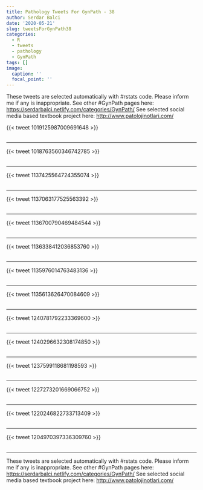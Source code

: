 ```yaml
---
title: Pathology Tweets For GynPath - 38
author: Serdar Balci
date: '2020-05-21'
slug: tweetsForGynPath38
categories:
  - R
  - tweets
  - pathology
  - GynPath
tags: []
image:
  caption: ''
  focal_point: ''
---
```



These tweets are selected automatically with #rstats code. Please inform me if any is inappropriate.
See other #GynPath pages here: https://serdarbalci.netlify.com/categories/GynPath/ 
See selected social media based textbook project here: http://www.patolojinotlari.com/

{{< tweet 1019125987009691648 >}}
<br>
<br>
<hr>
{{< tweet 1018763560346742785 >}}
<br>
<br>
<hr>
{{< tweet 1137425564724355074 >}}
<br>
<br>
<hr>
{{< tweet 1137063177525563392 >}}
<br>
<br>
<hr>
{{< tweet 1136700790469484544 >}}
<br>
<br>
<hr>
{{< tweet 1136338412036853760 >}}
<br>
<br>
<hr>
{{< tweet 1135976014763483136 >}}
<br>
<br>
<hr>
{{< tweet 1135613626470084609 >}}
<br>
<br>
<hr>
{{< tweet 1240781792233369600 >}}
<br>
<br>
<hr>
{{< tweet 1240296632308174850 >}}
<br>
<br>
<hr>
{{< tweet 1237599118681198593 >}}
<br>
<br>
<hr>
{{< tweet 1227273201669066752 >}}
<br>
<br>
<hr>
{{< tweet 1220246822733713409 >}}
<br>
<br>
<hr>
{{< tweet 1204970397336309760 >}}
<br>
<br>
<hr>


These tweets are selected automatically with #rstats code. Please inform me if any is inappropriate.
See other #GynPath pages here: https://serdarbalci.netlify.com/categories/GynPath/ 
See selected social media based textbook project here: http://www.patolojinotlari.com/
